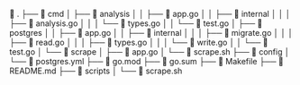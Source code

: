  .
├──  cmd
│  ├──  analysis
│  │  ├──  app.go
│  │  ├──  internal
│  │  │  ├──  analysis.go
│  │  │  └──  types.go
│  │  └──  test.go
│  ├──  postgres
│  │  ├──  app.go
│  │  ├──  internal
│  │  │  ├──  migrate.go
│  │  │  ├──  read.go
│  │  │  ├──  types.go
│  │  │  └──  write.go
│  │  └──  test.go
│  └──  scrape
│     ├──  app.go
│     └──  scrape.sh
├──  config
│  └──  postgres.yml
├──  go.mod
├──  go.sum
├──  Makefile
├──  README.md
├──  scripts
│  └──  scrape.sh
